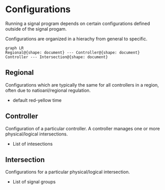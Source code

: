 # Configurations
Running a signal program depends on certain configurations defined outside of the signal progam.

Configurations are organized in a hierachy from general to specific.

```mermaid
graph LR
Regional@{shape: document} --- Controller@{shape: document}
Controller --- Intersection@{shape: document}
```
## Regional
Configurations which are typically the same for all controllers in a region, often due to natioanl/regional regulation.

- default red-yellow time

## Controller
Configuration of a particular controller.
A controller manages one or more physical/logical intersections.

 - List of intesections

## Intersection
Configurations for a particular physical/logical intersection.

- List of signal groups




